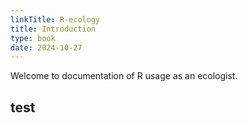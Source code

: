 ```yaml
---
linkTitle: R-ecology
title: Introduction
type: book
date: 2024-10-27
---
```


Welcome to documentation of R usage as an ecologist.

## test
